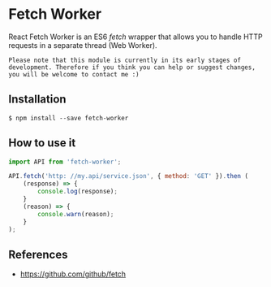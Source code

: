# Fetch Worker

React Fetch Worker is an ES6 *fetch* wrapper that allows you to handle HTTP requests in a separate thread (Web Worker).

`Please note that this module is currently in its early stages of development. Therefore if you think you can help or suggest changes, you will be welcome to contact me :)`

## Installation
```$ npm install --save fetch-worker```

## How to use it


```js
import API from 'fetch-worker';

API.fetch('http: //my.api/service.json', { method: 'GET' }).then (
    (response) => {
        console.log(response);
    }
    (reason) => {
        console.warn(reason);
    }
);
```

## References
* https://github.com/github/fetch

